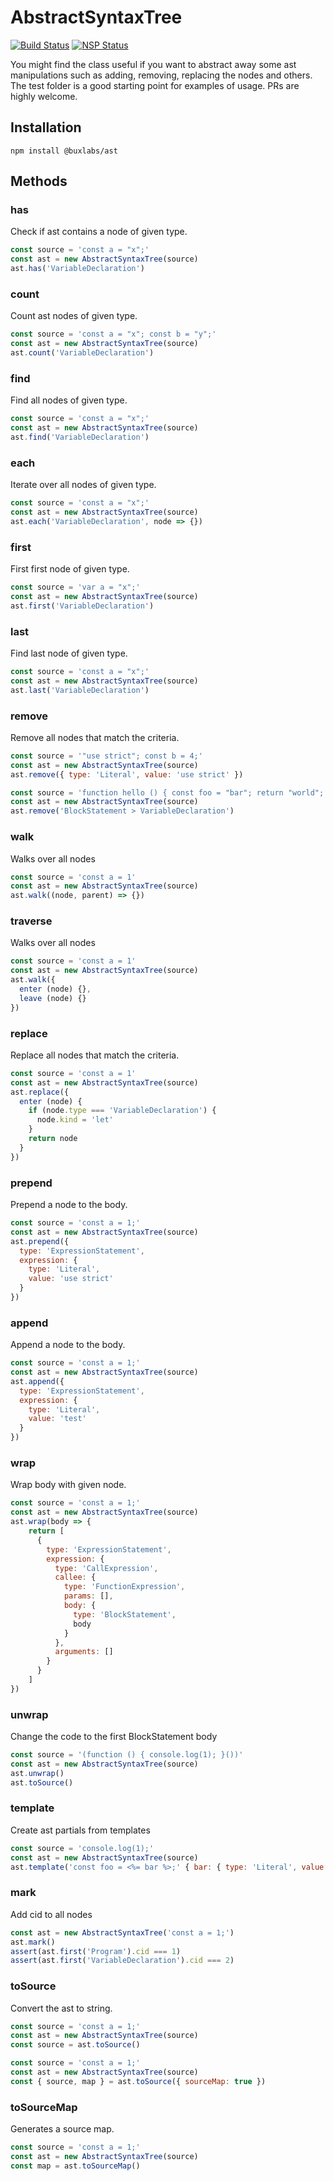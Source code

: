 # AbstractSyntaxTree

[![Build Status](https://travis-ci.org/buxlabs/ast.svg?branch=master)](https://travis-ci.org/buxlabs/ast) [![NSP Status](https://nodesecurity.io/orgs/buxlabs/projects/4b0bfe3e-43d0-4597-b407-dd44cec2f3d6/badge)](https://nodesecurity.io/orgs/buxlabs/projects/4b0bfe3e-43d0-4597-b407-dd44cec2f3d6)

You might find the class useful if you want to abstract away some ast manipulations such as adding, removing, replacing the nodes and others. The test folder is a good starting point for examples of usage. PRs are highly welcome.

## Installation

`npm install @buxlabs/ast`

## Methods

### has

Check if ast contains a node of given type.

```javascript
const source = 'const a = "x";'
const ast = new AbstractSyntaxTree(source)
ast.has('VariableDeclaration')
```

### count

Count ast nodes of given type.

```javascript
const source = 'const a = "x"; const b = "y";'
const ast = new AbstractSyntaxTree(source)
ast.count('VariableDeclaration')
```

### find

Find all nodes of given type.

```javascript
const source = 'const a = "x";'
const ast = new AbstractSyntaxTree(source)
ast.find('VariableDeclaration')
```

### each

Iterate over all nodes of given type.

```javascript
const source = 'const a = "x";'
const ast = new AbstractSyntaxTree(source)
ast.each('VariableDeclaration', node => {})
```

### first

First first node of given type.

```javascript
const source = 'var a = "x";'
const ast = new AbstractSyntaxTree(source)
ast.first('VariableDeclaration')
```

### last

Find last node of given type.

```javascript
const source = 'const a = "x";'
const ast = new AbstractSyntaxTree(source)
ast.last('VariableDeclaration')
```

### remove

Remove all nodes that match the criteria.

```javascript
const source = '"use strict"; const b = 4;'
const ast = new AbstractSyntaxTree(source)
ast.remove({ type: 'Literal', value: 'use strict' })
```

```javascript
const source = 'function hello () { const foo = "bar"; return "world"; }'
const ast = new AbstractSyntaxTree(source)
ast.remove('BlockStatement > VariableDeclaration')
```

### walk

Walks over all nodes

```javascript
const source = 'const a = 1'
const ast = new AbstractSyntaxTree(source)
ast.walk((node, parent) => {})
```

### traverse

Walks over all nodes

```javascript
const source = 'const a = 1'
const ast = new AbstractSyntaxTree(source)
ast.walk({
  enter (node) {},
  leave (node) {}
})
```

### replace

Replace all nodes that match the criteria.

```javascript
const source = 'const a = 1'
const ast = new AbstractSyntaxTree(source)
ast.replace({
  enter (node) {
    if (node.type === 'VariableDeclaration') {
      node.kind = 'let'
    }
    return node
  }
})
```

### prepend

Prepend a node to the body.

```javascript
const source = 'const a = 1;'
const ast = new AbstractSyntaxTree(source)
ast.prepend({
  type: 'ExpressionStatement',
  expression: {
    type: 'Literal',
    value: 'use strict'
  }
})
```

### append

Append a node to the body.

```javascript
const source = 'const a = 1;'
const ast = new AbstractSyntaxTree(source)
ast.append({
  type: 'ExpressionStatement',
  expression: {
    type: 'Literal',
    value: 'test'
  }
})
```

### wrap

Wrap body with given node.

```javascript
const source = 'const a = 1;'
const ast = new AbstractSyntaxTree(source)
ast.wrap(body => {
    return [
      {
        type: 'ExpressionStatement',
        expression: {
          type: 'CallExpression',
          callee: {
            type: 'FunctionExpression',
            params: [],
            body: {
              type: 'BlockStatement',
              body
            }
          },
          arguments: []
        }
      }
    ]
})
```

### unwrap

Change the code to the first BlockStatement body

```javascript
const source = '(function () { console.log(1); }())'
const ast = new AbstractSyntaxTree(source)
ast.unwrap()
ast.toSource()
```

### template

Create ast partials from templates

```javascript
const source = 'console.log(1);'
const ast = new AbstractSyntaxTree(source)
ast.template('const foo = <%= bar %>;' { bar: { type: 'Literal', value: 1 } })
```

### mark

Add cid to all nodes

```javascript
const ast = new AbstractSyntaxTree('const a = 1;')
ast.mark()
assert(ast.first('Program').cid === 1)
assert(ast.first('VariableDeclaration').cid === 2)
```

### toSource

Convert the ast to string.

```javascript
const source = 'const a = 1;'
const ast = new AbstractSyntaxTree(source)
const source = ast.toSource()
```

```javascript
const source = 'const a = 1;'
const ast = new AbstractSyntaxTree(source)
const { source, map } = ast.toSource({ sourceMap: true })
```

### toSourceMap

Generates a source map.

```javascript
const source = 'const a = 1;'
const ast = new AbstractSyntaxTree(source)
const map = ast.toSourceMap()
```

